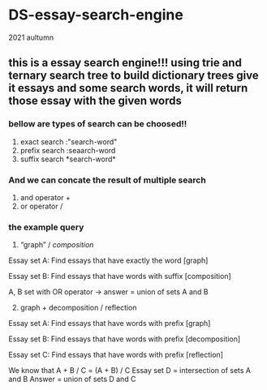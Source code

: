 # DS-essay-search-engine
2021 aultumn

## this is a essay search engine!!! using trie and ternary search tree to build dictionary trees give it essays and some search words, it will return those essay with the given words

### bellow are types of search can be choosed!!
1. exact search :"search-word"
2. prefix search :seaarch-word
3. suffix search \*search-word\*

### And we can concate the result of multiple search
1. and operator +
2. or operator /


### the example query
1. “graph” / *composition*

Essay set A: Find essays that have exactly the word [graph]

Essay set B: Find essays that have words with suffix [composition]

A, B set with OR operator -> answer = union of sets A and B

2. graph + decomposition / reflection

Essay set A: Find essays that have words with prefix [graph]

Essay set B: Find essays that have words with prefix [decomposition]

Essay set C: Find essays that have words with prefix [reflection]

We know that A + B / C = (A + B) / C
Essay set D = intersection of sets A and B
Answer = union of sets D and C

